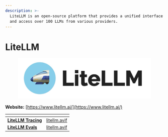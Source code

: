 ```yaml
---
description: >-
  LiteLLM is an open-source platform that provides a unified interface to manage
  and access over 100 LLMs from various providers.
---
```


# LiteLLM

<figure><picture><source srcset="../../.gitbook/assets/litellm_logo_dark.png" media="(prefers-color-scheme: dark)"><img src="../../.gitbook/assets/litellm_logo_light.png" alt="" width="563"></picture><figcaption></figcaption></figure>

**Website:** [https://www.litellm.ai/](https://www.litellm.ai/)

<table data-card-size="large" data-view="cards"><thead><tr><th></th><th data-hidden data-card-cover data-type="files"></th></tr></thead><tbody><tr><td><a href="litellm-tracing.md"><strong>LiteLLM Tracing</strong></a></td><td><a href="../../.gitbook/assets/litellm.avif">litellm.avif</a></td></tr><tr><td><a href="litellm-evals.md"><strong>LiteLLM Evals</strong></a></td><td><a href="../../.gitbook/assets/litellm.avif">litellm.avif</a></td></tr></tbody></table>
